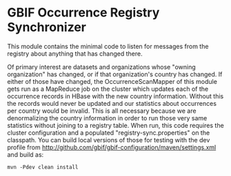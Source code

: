   # GBIF Occurrence Registry Synchronizer

This module contains the minimal code to listen for messages from the registry about anything that has changed there.

Of primary interest are datasets and organizations whose "owning organization" has changed, or if that organization's
country has changed. If either of those have changed, the OccurrenceScanMapper of this module gets run as a MapReduce
job on the cluster which updates each of the occurrence records in HBase with the new country information. Without this
the records would never be updated and our statistics about occurrences per country would be invalid. This is all
necessary because we are denormalizing the country information in order to run those very same statistics without
joining to a registry table. When run, this code requires the cluster configuration and a populated
"registry-sync.properties" on the classpath. You can build local versions of those for testing with the dev profile from
http://github.com/gbif/gbif-configuration/maven/settings.xml and build as:

```mvn -Pdev clean install```
